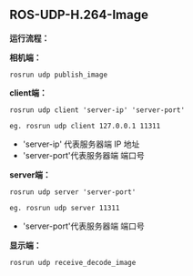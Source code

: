 ## ROS-UDP-H.264-Image

**运行流程：**  

**相机端：**

`rosrun udp publish_image`  

**client端：**

`rosrun udp client 'server-ip' 'server-port'`  

`eg. rosrun udp client 127.0.0.1 11311`

 - 'server-ip' 代表服务器端 IP 地址 
 - 'server-port'代表服务器端 端口号

**server端：**  

`rosrun udp server 'server-port' `   

`eg. rosrun udp server 11311`

 - 'server-port'代表服务器端 端口号

**显示端：**  

`rosrun udp receive_decode_image`   